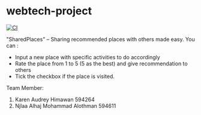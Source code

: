 # webtech-project

[![CI](https://github.com/karenhim/webtech-project/actions/workflows/tests.yml/badge.svg)](https://github.com/karenhim/webtech-project/actions/workflows/tests.yml)

"SharedPlaces" – Sharing recommended places with others made easy. 
You can :
- Input a new place with specific activities to do accordingly
- Rate the place from 1 to 5 (5 as the best) and give recommendation to others
- Tick the checkbox if the place is visited.

Team Member:
1. Karen Audrey Himawan 594264
2. Njlaa Alhaj Mohammad Alothman 594611


